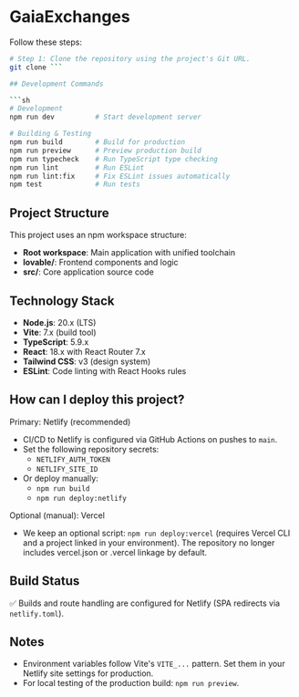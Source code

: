 # GaiaExchanges

Follow these steps:

```sh
# Step 1: Clone the repository using the project's Git URL.
git clone ```

## Development Commands

```sh
# Development
npm run dev          # Start development server

# Building & Testing
npm run build        # Build for production
npm run preview      # Preview production build
npm run typecheck    # Run TypeScript type checking
npm run lint         # Run ESLint
npm run lint:fix     # Fix ESLint issues automatically
npm test             # Run tests
```

## Project Structure

This project uses an npm workspace structure:

- **Root workspace**: Main application with unified toolchain
- **lovable/**: Frontend components and logic
- **src/**: Core application source code

## Technology Stack

- **Node.js**: 20.x (LTS)
- **Vite**: 7.x (build tool)
- **TypeScript**: 5.9.x
- **React**: 18.x with React Router 7.x
- **Tailwind CSS**: v3 (design system)
- **ESLint**: Code linting with React Hooks rules

## How can I deploy this project?

Primary: Netlify (recommended)

- CI/CD to Netlify is configured via GitHub Actions on pushes to `main`.
- Set the following repository secrets:
  - `NETLIFY_AUTH_TOKEN`
  - `NETLIFY_SITE_ID`
- Or deploy manually:
  - `npm run build`
  - `npm run deploy:netlify`

Optional (manual): Vercel

- We keep an optional script: `npm run deploy:vercel` (requires Vercel CLI and a project linked in your environment). The repository no longer includes vercel.json or .vercel linkage by default.

## Build Status

✅ Builds and route handling are configured for Netlify (SPA redirects via `netlify.toml`).

## Notes

- Environment variables follow Vite's `VITE_...` pattern. Set them in your Netlify site settings for production.
- For local testing of the production build: `npm run preview`.